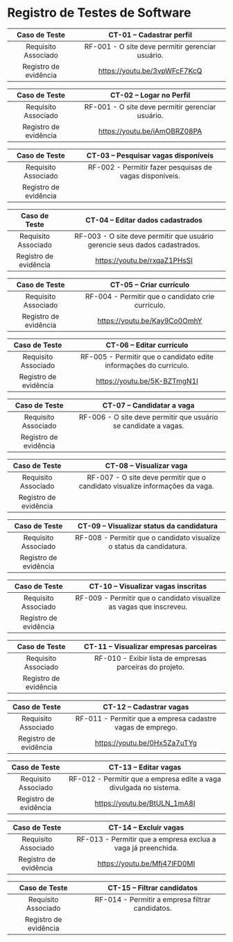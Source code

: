 # Registro de Testes de Software

| **Caso de Teste** 	| **CT-01 – Cadastrar perfil** 	|
|:---:	|:---:	|
|	Requisito Associado 	| RF-001 - O site deve permitir gerenciar usuário. |
|Registro de evidência | https://youtu.be/3vpWFcF7KcQ |

| **Caso de Teste** 	| **CT-02 – Logar no Perfil** 	|
|:---:	|:---:	|
|	Requisito Associado 	| RF-001 - O site deve permitir gerenciar usuário. |
|Registro de evidência | https://youtu.be/iAmOBRZ08PA |

| **Caso de Teste** 	| **CT-03 – Pesquisar vagas disponíveis** 	|
|:---:	|:---:	|
|	Requisito Associado 	| RF-002 -  Permitir fazer pesquisas de vagas disponíveis. |
|Registro de evidência |  |

| **Caso de Teste** 	| **CT-04 – Editar dados cadastrados** 	|
|:---:	|:---:	|
|	Requisito Associado 	| RF-003 - O site deve permitir que usuário gerencie seus dados cadastrados. |
|Registro de evidência | https://youtu.be/rxqaZ1PHsSI |

| **Caso de Teste** 	| **CT-05 – Criar currículo** 	|
|:---:	|:---:	|
|	Requisito Associado 	| RF-004 - Permitir que o candidato crie currículo. |
|Registro de evidência | https://youtu.be/Kay9Co0OmhY |

| **Caso de Teste** 	| **CT-06 – Editar currículo** 	|
|:---:	|:---:	|
|	Requisito Associado 	| RF-005 - Permitir que o candidato edite informações do currículo. |
|Registro de evidência | https://youtu.be/5K-BZTmgN1I |

| **Caso de Teste** 	| **CT-07 – Candidatar a vaga** 	|
|:---:	|:---:	|
|	Requisito Associado 	| RF-006 - O site deve permitir que usuário se candidate a vagas. |
|Registro de evidência |  |

| **Caso de Teste** 	| **CT-08 – Visualizar vaga** 	|
|:---:	|:---:	|
|	Requisito Associado 	| RF-007 - O site deve permitir que o candidato visualize informações da vaga. |
|Registro de evidência |  |

| **Caso de Teste** 	| **CT-09 – Visualizar status da candidatura** 	|
|:---:	|:---:	|
|	Requisito Associado 	| RF-008 - Permitir que o candidato visualize o status da candidatura. |
|Registro de evidência |  |

| **Caso de Teste** 	| **CT-10 – Visualizar vagas inscritas** 	|
|:---:	|:---:	|
|	Requisito Associado 	| RF-009 - Permitir que o candidato visualize as vagas que inscreveu. |
|Registro de evidência |  |

| **Caso de Teste** 	| **CT-11 – Visualizar empresas parceiras** 	|
|:---:	|:---:	|
|	Requisito Associado 	| RF-010 - Exibir lista de empresas parceiras do projeto. |
|Registro de evidência |  |

| **Caso de Teste** 	| **CT-12 – Cadastrar vagas** 	|
|:---:	|:---:	|
|	Requisito Associado 	| RF-011 - Permitir que a empresa cadastre vagas de emprego. |
|Registro de evidência | https://youtu.be/0Hx5Za7uTYg |

| **Caso de Teste** 	| **CT-13 – Editar vagas** 	|
|:---:	|:---:	|
|	Requisito Associado 	| RF-012 - Permitir que a empresa edite a vaga divulgada no sistema. |
|Registro de evidência | https://youtu.be/BtULN_1mA8I |

| **Caso de Teste** 	| **CT-14 – Excluir vagas** 	|
|:---:	|:---:	|
|	Requisito Associado 	| RF-013 - Permitir que a empresa exclua a vaga já preenchida. |
|Registro de evidência |  https://youtu.be/Mfj47lFD0MI |

| **Caso de Teste** 	| **CT-15 – Filtrar candidatos** 	|
|:---:	|:---:	|
|	Requisito Associado 	| RF-014 - Permitir a empresa filtrar candidatos. |
|Registro de evidência |  |

